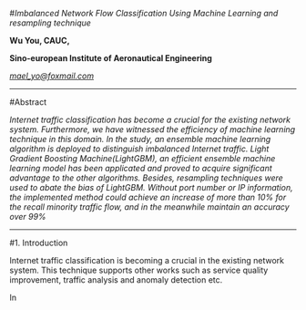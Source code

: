 #*Imbalanced Network Flow Classification Using Machine Learning and resampling technique*


**Wu You, CAUC,**

**Sino-european Institute of Aeronautical Engineering**

*mael_yo@foxmail.com*

---
#Abstract

>
*Internet traffic classification has become a crucial for the existing network system. Furthermore, we have witnessed the efficiency of machine learning technique in this domain. In the study, an ensemble machine learning algorithm is deployed to distinguish imbalanced Internet traffic. Light Gradient Boosting Machine(LightGBM), an efficient ensemble machine learning model has been applicated and proved to acquire significant advantage to the other algorithms. Besides, resampling techniques were used to abate the bias of LightGBM. Without port number or IP information, the implemented method could achieve an increase of more than 10% for the recall minority traffic flow, and in the meanwhile maintain an accuracy over 99%*

---

#1. Introduction

Internet traffic classification is becoming a crucial in the existing network system. This technique supports other works such as service quality improvement, traffic analysis and anomaly detection etc. 

In 

